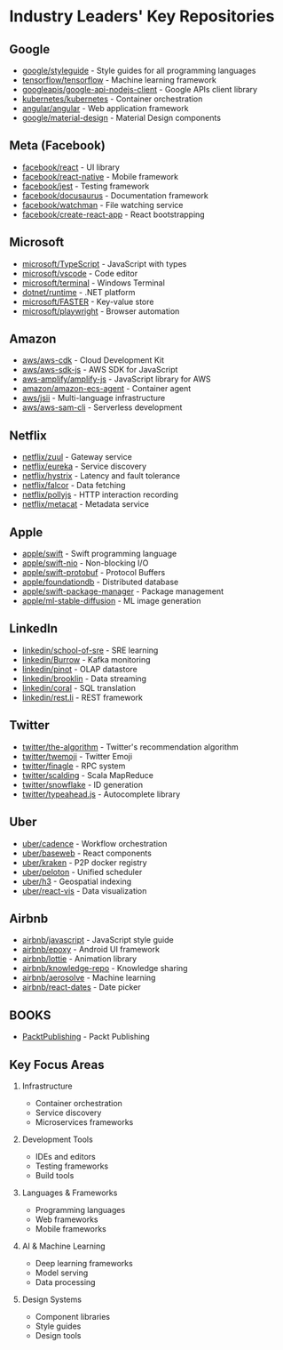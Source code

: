 # Industry Leaders' Key Repositories

## Google
- [google/styleguide](https://github.com/google/styleguide) - Style guides for all programming languages
- [tensorflow/tensorflow](https://github.com/tensorflow/tensorflow) - Machine learning framework
- [googleapis/google-api-nodejs-client](https://github.com/googleapis/google-api-nodejs-client) - Google APIs client library
- [kubernetes/kubernetes](https://github.com/kubernetes/kubernetes) - Container orchestration
- [angular/angular](https://github.com/angular/angular) - Web application framework
- [google/material-design](https://github.com/material-components) - Material Design components

## Meta (Facebook)
- [facebook/react](https://github.com/facebook/react) - UI library
- [facebook/react-native](https://github.com/facebook/react-native) - Mobile framework
- [facebook/jest](https://github.com/facebook/jest) - Testing framework
- [facebook/docusaurus](https://github.com/facebook/docusaurus) - Documentation framework
- [facebook/watchman](https://github.com/facebook/watchman) - File watching service
- [facebook/create-react-app](https://github.com/facebook/create-react-app) - React bootstrapping

## Microsoft
- [microsoft/TypeScript](https://github.com/microsoft/TypeScript) - JavaScript with types
- [microsoft/vscode](https://github.com/microsoft/vscode) - Code editor
- [microsoft/terminal](https://github.com/microsoft/terminal) - Windows Terminal
- [dotnet/runtime](https://github.com/dotnet/runtime) - .NET platform
- [microsoft/FASTER](https://github.com/microsoft/FASTER) - Key-value store
- [microsoft/playwright](https://github.com/microsoft/playwright) - Browser automation

## Amazon
- [aws/aws-cdk](https://github.com/aws/aws-cdk) - Cloud Development Kit
- [aws/aws-sdk-js](https://github.com/aws/aws-sdk-js) - AWS SDK for JavaScript
- [aws-amplify/amplify-js](https://github.com/aws-amplify/amplify-js) - JavaScript library for AWS
- [amazon/amazon-ecs-agent](https://github.com/amazon/amazon-ecs-agent) - Container agent
- [aws/jsii](https://github.com/aws/jsii) - Multi-language infrastructure
- [aws/aws-sam-cli](https://github.com/aws/aws-sam-cli) - Serverless development

## Netflix
- [netflix/zuul](https://github.com/netflix/zuul) - Gateway service
- [netflix/eureka](https://github.com/netflix/eureka) - Service discovery
- [netflix/hystrix](https://github.com/netflix/hystrix) - Latency and fault tolerance
- [netflix/falcor](https://github.com/netflix/falcor) - Data fetching
- [netflix/pollyjs](https://github.com/netflix/pollyjs) - HTTP interaction recording
- [netflix/metacat](https://github.com/netflix/metacat) - Metadata service

## Apple
- [apple/swift](https://github.com/apple/swift) - Swift programming language
- [apple/swift-nio](https://github.com/apple/swift-nio) - Non-blocking I/O
- [apple/swift-protobuf](https://github.com/apple/swift-protobuf) - Protocol Buffers
- [apple/foundationdb](https://github.com/apple/foundationdb) - Distributed database
- [apple/swift-package-manager](https://github.com/apple/swift-package-manager) - Package management
- [apple/ml-stable-diffusion](https://github.com/apple/ml-stable-diffusion) - ML image generation

## LinkedIn
- [linkedin/school-of-sre](https://github.com/linkedin/school-of-sre) - SRE learning
- [linkedin/Burrow](https://github.com/linkedin/Burrow) - Kafka monitoring
- [linkedin/pinot](https://github.com/linkedin/pinot) - OLAP datastore
- [linkedin/brooklin](https://github.com/linkedin/brooklin) - Data streaming
- [linkedin/coral](https://github.com/linkedin/coral) - SQL translation
- [linkedin/rest.li](https://github.com/linkedin/rest.li) - REST framework

## Twitter
- [twitter/the-algorithm](https://github.com/twitter/the-algorithm) - Twitter's recommendation algorithm
- [twitter/twemoji](https://github.com/twitter/twemoji) - Twitter Emoji
- [twitter/finagle](https://github.com/twitter/finagle) - RPC system
- [twitter/scalding](https://github.com/twitter/scalding) - Scala MapReduce
- [twitter/snowflake](https://github.com/twitter/snowflake) - ID generation
- [twitter/typeahead.js](https://github.com/twitter/typeahead.js) - Autocomplete library

## Uber
- [uber/cadence](https://github.com/uber/cadence) - Workflow orchestration
- [uber/baseweb](https://github.com/uber/baseweb) - React components
- [uber/kraken](https://github.com/uber/kraken) - P2P docker registry
- [uber/peloton](https://github.com/uber/peloton) - Unified scheduler
- [uber/h3](https://github.com/uber/h3) - Geospatial indexing
- [uber/react-vis](https://github.com/uber/react-vis) - Data visualization

## Airbnb
- [airbnb/javascript](https://github.com/airbnb/javascript) - JavaScript style guide
- [airbnb/epoxy](https://github.com/airbnb/epoxy) - Android UI framework
- [airbnb/lottie](https://github.com/airbnb/lottie-android) - Animation library
- [airbnb/knowledge-repo](https://github.com/airbnb/knowledge-repo) - Knowledge sharing
- [airbnb/aerosolve](https://github.com/airbnb/aerosolve) - Machine learning
- [airbnb/react-dates](https://github.com/airbnb/react-dates) - Date picker
## BOOKS
- [PacktPublishing](https://github.com/PacktPublishing/) - Packt Publishing

## Key Focus Areas

1. Infrastructure
   - Container orchestration
   - Service discovery
   - Microservices frameworks

2. Development Tools
   - IDEs and editors
   - Testing frameworks
   - Build tools

3. Languages & Frameworks
   - Programming languages
   - Web frameworks
   - Mobile frameworks

4. AI & Machine Learning
   - Deep learning frameworks
   - Model serving
   - Data processing

5. Design Systems
   - Component libraries
   - Style guides
   - Design tools
